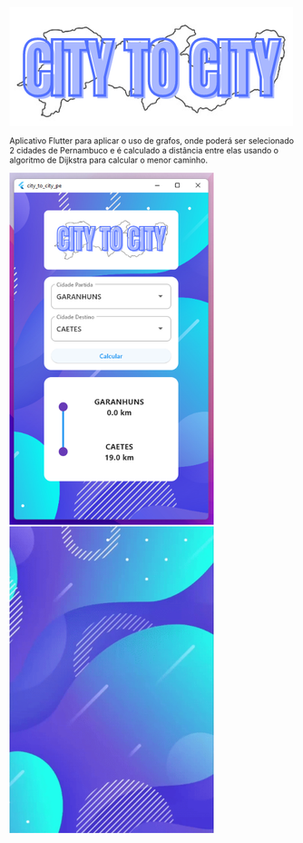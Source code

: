 <img src="assets/readme/logo_branco.png">

Aplicativo Flutter para aplicar o uso de grafos, onde poderá ser selecionado 2 cidades de Pernambuco e é calculado a distância entre elas usando o algoritmo de Dijkstra para calcular o menor caminho.

<img src="assets/readme/home_page.png" width="360px">
<img src="assets/readme/system.gif" width="360px">

